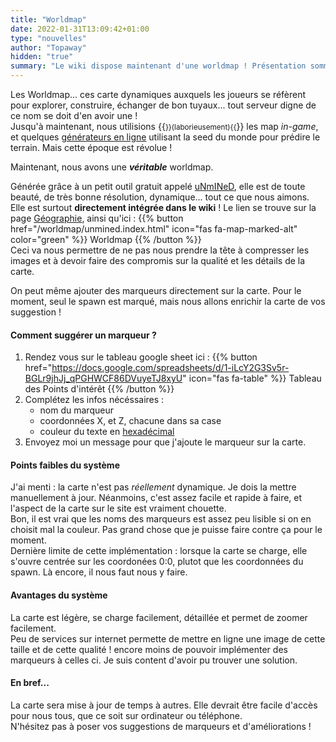 ```yaml
---
title: "Worldmap"
date: 2022-01-31T13:09:42+01:00
type: "nouvelles"
author: "Topaway"
hidden: "true"
summary: "Le wiki dispose maintenant d'une worldmap ! Présentation sommaire..."
---
```


Les Worldmap... ces carte dynamiques auxquels les joueurs se réfèrent pour explorer, construire, échanger de bon tuyaux... tout serveur digne de ce nom se doit d'en avoir une !  
Jusqu'à maintenant, nous utilisions {{<small>}}(laborieusement){{</small>}} les map *in-game*, et quelques [générateurs en ligne](http://chunkbase.com/) utilisant la seed du monde pour prédire le terrain. Mais cette époque est révolue !

Maintenant, nous avons une ***véritable*** worldmap.

Générée grâce à un petit outil gratuit appelé [uNmINeD](https://unmined.net/), elle est de toute beauté, de très bonne résolution, dynamique... tout ce que nous aimons.  
Elle est surtout **directement intégrée dans le wiki** ! Le lien se trouve sur la page [Géographie](/monde/geographie), ainsi qu'ici : {{% button href="/worldmap/unmined.index.html" icon="fas fa-map-marked-alt" color="green" %}} Worldmap {{% /button %}}  
Ceci va nous permettre de ne pas nous prendre la tête à compresser les images et à devoir faire des compromis sur la qualité et les détails de la carte.

On peut même ajouter des marqueurs directement sur la carte. Pour le moment, seul le spawn est marqué, mais nous allons enrichir la carte de vos suggestion !

#### Comment suggérer un marqueur ?
1. Rendez vous sur le tableau google sheet ici : {{% button href="https://docs.google.com/spreadsheets/d/1-iLcY2G3Sv5r-BGLr9jhJj_qPGHWCF86DVuyeTJ8xyU" icon="fas fa-table" %}} Tableau des Points d'intérêt {{% /button %}}
2. Complétez les infos nécéssaires : 
    - nom du marqueur
    - coordonnées X, et Z, chacune dans sa case
    - couleur du texte en [hexadécimal](https://www.w3docs.com/tools/color-picker)
3. Envoyez moi un message pour que j'ajoute le marqueur sur la carte.

#### Points faibles du système
J'ai menti : la carte n'est pas *réellement* dynamique. Je dois la mettre manuellement à jour. Néanmoins, c'est assez facile et rapide à faire, et l'aspect de la carte sur le site est vraiment chouette.  
Bon, il est vrai que les noms des marqueurs est assez peu lisible si on en choisit mal la couleur. Pas grand chose que je puisse faire contre ça pour le moment.  
Dernière limite de cette implémentation : lorsque la carte se charge, elle s'ouvre centrée sur les coordonées 0:0, plutot que les coordonnées du spawn. Là encore, il nous faut nous y faire.

#### Avantages du système
La carte est légère, se charge facilement, détaillée et permet de zoomer facilement.  
Peu de services sur internet permette de mettre en ligne une image de cette taille et de cette qualité ! encore moins de pouvoir implémenter des marqueurs à celles ci. Je suis content d'avoir pu trouver une solution.

#### En bref...
La carte sera mise à jour de temps à autres. Elle devrait être facile d'accès pour nous tous, que ce soit sur ordinateur ou téléphone.  
N'hésitez pas à poser vos suggestions de marqueurs et d'améliorations !
